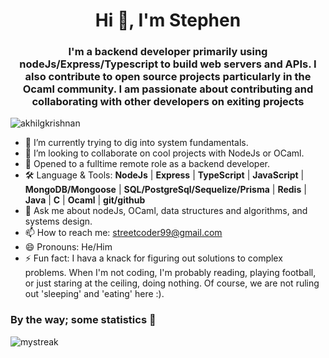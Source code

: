 <h1 align="center">Hi 👋, I'm Stephen</h1>
<h3 align="center">I'm a backend developer primarily using nodeJs/Express/Typescript to build web servers and APIs. I also contribute to open source projects particularly in the Ocaml community. I am passionate about contributing and collaborating with other developers on exiting projects</h3>
<p align="left"> <img src="https://komarev.com/ghpvc/?username=streetCoderr" alt="akhilgkrishnan" /> </p>


- 🔭 I’m currently trying to dig into system fundamentals.
- 👯 I’m looking to collaborate on cool projects with NodeJs or OCaml.
- 🤔 Opened to a fulltime remote role as a backend developer. 
-  🛠 Language & Tools: **NodeJs** | **Express** | **TypeScript** | **JavaScript** | **MongoDB/Mongoose** | **SQL/PostgreSql/Sequelize/Prisma** | **Redis** | **Java** | **C** | **Ocaml** | **git/github** 
- 💬 Ask me about nodeJs, OCaml, data structures and algorithms, and systems design.
- 📫 How to reach me: streetcoder99@gmail.com
- 😄 Pronouns: He/Him
- ⚡ Fun fact: I hava a knack for figuring out solutions to complex problems. When I'm not coding, I'm probably reading, playing football, or just staring at the ceiling, doing nothing. Of course, we are not ruling out 'sleeping' and 'eating' here :).

### By the way; some statistics 🚀
<!--![My github stats](https://github-readme-stats.vercel.app/api?username=streetCoderr&show_icons=true&theme=tokyonight)-->
<img src="https://github-readme-streak-stats.herokuapp.com/?user=streetCoderr&theme=tokyonight" alt="mystreak"/>
<!--![My Top Langs](https://github-readme-stats.vercel.app/api/top-langs/?username=streetCoderr&theme=tokyonight&layout=compact)-->
